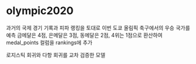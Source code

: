 # olympic2020

과거의 국제 경기 기록과 피파 랭킹을 토대로 이번 도쿄 올림픽 축구에서의 우승 국가를 예측
금메달은 4점, 은메달은 3점, 동메달은 2점, 4위는 1점으로 환산하여 medal_points 컬럼을 rankings에 추가

로지스틱 회귀와 다항 회귀를 교차 검증한 모델
